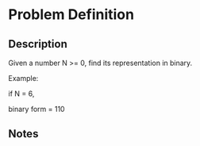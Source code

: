 # Problem Definition

## Description

Given a number N >= 0, find its representation in binary.

Example:

if N = 6,

binary form = 110

## Notes